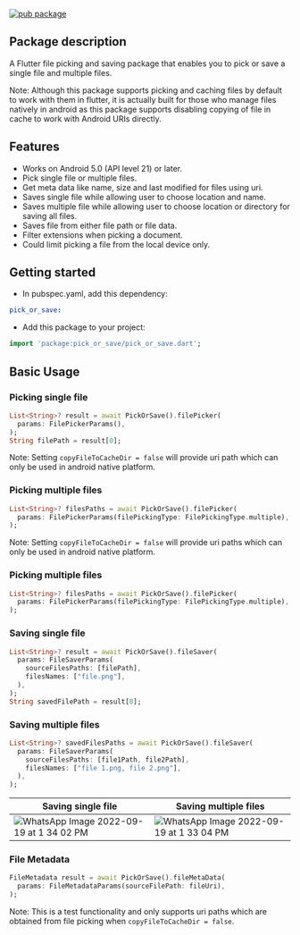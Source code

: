 [![pub package](https://img.shields.io/pub/v/pick_or_save.svg)](https://pub.dev/packages/pick_or_save) 

## Package description

A Flutter file picking and saving package that enables you to pick or save a single file and multiple files.

Note: Although this package supports picking and caching files by default to work with them in flutter, it is actually built for those who manage files natively in android as this package supports disabling copying of file in cache to work with Android URIs directly.

## Features

- Works on Android 5.0 (API level 21) or later.
- Pick single file or multiple files.
- Get meta data like name, size and last modified for files using uri.
- Saves single file while allowing user to choose location and name.
- Saves multiple file while allowing user to choose location or directory for saving all files.
- Saves file from either file path or file data.
- Filter extensions when picking a document.
- Could limit picking a file from the local device only.

## Getting started

- In pubspec.yaml, add this dependency:

```yaml
pick_or_save: 
```

- Add this package to your project:

```dart
import 'package:pick_or_save/pick_or_save.dart';
```

## Basic Usage

### Picking single file

```dart
List<String>? result = await PickOrSave().filePicker(
  params: FilePickerParams(),
);
String filePath = result[0];
```
Note: Setting ```copyFileToCacheDir = false``` will provide uri path which can only be used in android native platform.

### Picking multiple files

```dart
List<String>? filesPaths = await PickOrSave().filePicker(
  params: FilePickerParams(filePickingType: FilePickingType.multiple),
);
```
Note: Setting ```copyFileToCacheDir = false``` will provide uri paths which can only be used in android native platform.

### Picking multiple files

```dart
List<String>? filesPaths = await PickOrSave().filePicker(
  params: FilePickerParams(filePickingType: FilePickingType.multiple),
);
```

### Saving single file

```dart
List<String>? result = await PickOrSave().fileSaver(
  params: FileSaverParams(
    sourceFilesPaths: [filePath],
    filesNames: ["file.png"],
  ),
);
String savedFilePath = result[0];
```

### Saving multiple files

```dart
List<String>? savedFilesPaths = await PickOrSave().fileSaver(
  params: FileSaverParams(
    sourceFilesPaths: [file1Path, file2Path],
    filesNames: ["file 1.png, file 2.png"],
  ),
);
```

| Saving single file  | Saving multiple files |
| ------------- | ------------- |
| ![WhatsApp Image 2022-09-19 at 1 34 02 PM](https://user-images.githubusercontent.com/85361211/190974633-6aab39c9-e817-4b92-84ed-b3fd0a4405b9.jpeg) | ![WhatsApp Image 2022-09-19 at 1 33 04 PM](https://user-images.githubusercontent.com/85361211/190974687-fa5f0ba1-391f-4103-8ffc-acdf9c8bca73.jpeg) |

### File Metadata

```dart
FileMetadata result = await PickOrSave().fileMetaData(
  params: FileMetadataParams(sourceFilePath: fileUri),
);
```
Note: This is a test functionality and only supports uri paths which are obtained from file picking when ```copyFileToCacheDir = false```.
